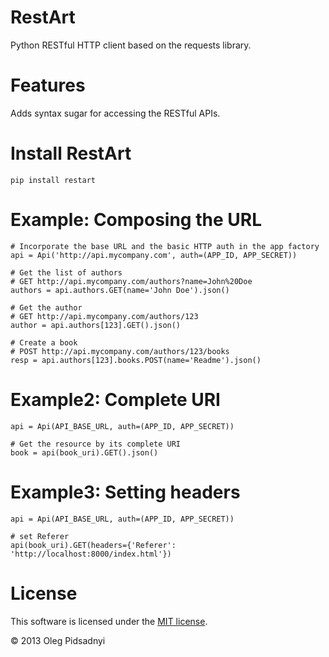 RestArt
=======

Python RESTful HTTP client based on the requests library.


Features
========

Adds syntax sugar for accessing the RESTful APIs.


Install RestArt
===============

	pip install restart


Example: Composing the URL
==========================

	# Incorporate the base URL and the basic HTTP auth in the app factory
	api = Api('http://api.mycompany.com', auth=(APP_ID, APP_SECRET))

	# Get the list of authors
	# GET http://api.mycompany.com/authors?name=John%20Doe
	authors = api.authors.GET(name='John Doe').json()

	# Get the author
	# GET http://api.mycompany.com/authors/123
	author = api.authors[123].GET().json()

	# Create a book
	# POST http://api.mycompany.com/authors/123/books
	resp = api.authors[123].books.POST(name='Readme').json()


Example2: Complete URI
======================

	api = Api(API_BASE_URL, auth=(APP_ID, APP_SECRET))

	# Get the resource by its complete URI
	book = api(book_uri).GET().json()


Example3: Setting headers
=========================

	api = Api(API_BASE_URL, auth=(APP_ID, APP_SECRET))

	# set Referer
	api(book_uri).GET(headers={'Referer': 'http://localhost:8000/index.html'})


License
=======

This software is licensed under the [MIT license](http://en.wikipedia.org/wiki/MIT_License>).

© 2013 Oleg Pidsadnyi
